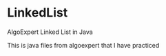 # LinkedList
AlgoExpert Linked List in Java

This is java files from algoexpert that I have practiced
